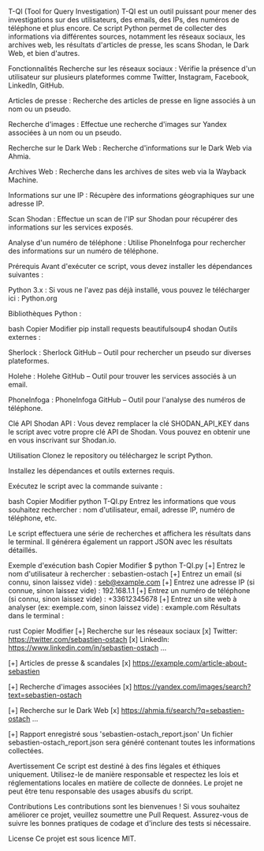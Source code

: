 T-QI (Tool for Query Investigation)
T-QI est un outil puissant pour mener des investigations sur des utilisateurs, des emails, des IPs, des numéros de téléphone et plus encore. Ce script Python permet de collecter des informations via différentes sources, notamment les réseaux sociaux, les archives web, les résultats d'articles de presse, les scans Shodan, le Dark Web, et bien d'autres.

Fonctionnalités
Recherche sur les réseaux sociaux : Vérifie la présence d'un utilisateur sur plusieurs plateformes comme Twitter, Instagram, Facebook, LinkedIn, GitHub.

Articles de presse : Recherche des articles de presse en ligne associés à un nom ou un pseudo.

Recherche d'images : Effectue une recherche d'images sur Yandex associées à un nom ou un pseudo.

Recherche sur le Dark Web : Recherche d'informations sur le Dark Web via Ahmia.

Archives Web : Recherche dans les archives de sites web via la Wayback Machine.

Informations sur une IP : Récupère des informations géographiques sur une adresse IP.

Scan Shodan : Effectue un scan de l'IP sur Shodan pour récupérer des informations sur les services exposés.

Analyse d'un numéro de téléphone : Utilise PhoneInfoga pour rechercher des informations sur un numéro de téléphone.

Prérequis
Avant d'exécuter ce script, vous devez installer les dépendances suivantes :

Python 3.x : Si vous ne l'avez pas déjà installé, vous pouvez le télécharger ici : Python.org

Bibliothèques Python :

bash
Copier
Modifier
pip install requests beautifulsoup4 shodan
Outils externes :

Sherlock : Sherlock GitHub – Outil pour rechercher un pseudo sur diverses plateformes.

Holehe : Holehe GitHub – Outil pour trouver les services associés à un email.

PhoneInfoga : PhoneInfoga GitHub – Outil pour l'analyse des numéros de téléphone.

Clé API
Shodan API : Vous devez remplacer la clé SHODAN_API_KEY dans le script avec votre propre clé API de Shodan. Vous pouvez en obtenir une en vous inscrivant sur Shodan.io.

Utilisation
Clonez le repository ou téléchargez le script Python.

Installez les dépendances et outils externes requis.

Exécutez le script avec la commande suivante :

bash
Copier
Modifier
python T-QI.py
Entrez les informations que vous souhaitez rechercher : nom d'utilisateur, email, adresse IP, numéro de téléphone, etc.

Le script effectuera une série de recherches et affichera les résultats dans le terminal. Il générera également un rapport JSON avec les résultats détaillés.

Exemple d'exécution
bash
Copier
Modifier
$ python T-QI.py
[+] Entrez le nom d'utilisateur à rechercher : sebastien-ostach
[+] Entrez un email (si connu, sinon laissez vide) : seb@example.com
[+] Entrez une adresse IP (si connue, sinon laissez vide) : 192.168.1.1
[+] Entrez un numéro de téléphone (si connu, sinon laissez vide) : +33612345678
[+] Entrez un site web à analyser (ex: exemple.com, sinon laissez vide) : example.com
Résultats dans le terminal :

rust
Copier
Modifier
[+] Recherche sur les réseaux sociaux
[x] Twitter: https://twitter.com/sebastien-ostach
[x] LinkedIn: https://www.linkedin.com/in/sebastien-ostach
...

[+] Articles de presse & scandales
[x] https://example.com/article-about-sebastien

[+] Recherche d'images associées
[x] https://yandex.com/images/search?text=sebastien-ostach

[+] Recherche sur le Dark Web
[x] https://ahmia.fi/search/?q=sebastien-ostach
...

[+] Rapport enregistré sous 'sebastien-ostach_report.json'
Un fichier sebastien-ostach_report.json sera généré contenant toutes les informations collectées.

Avertissement
Ce script est destiné à des fins légales et éthiques uniquement. Utilisez-le de manière responsable et respectez les lois et réglementations locales en matière de collecte de données. Le projet ne peut être tenu responsable des usages abusifs du script.

Contributions
Les contributions sont les bienvenues ! Si vous souhaitez améliorer ce projet, veuillez soumettre une Pull Request. Assurez-vous de suivre les bonnes pratiques de codage et d'inclure des tests si nécessaire.

License
Ce projet est sous licence MIT.
